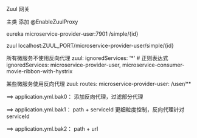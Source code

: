 Zuul 网关

主类 添加 @EnableZuulProxy 

eureka
    microservice-provider-user:7901
    /simple/{id}
  
zuul
    localhost:ZUUL_PORT/microservice-provider-user/simple/{id}
    
    

所有微服务不使用反向代理
zuul:
    ignoredServices: '*'  # 正则表达式
    ignoredServices: microservice-provider-user, microservice-consumer-movie-ribbon-with-hystrix
    
某些微服务使用反向代理
zuul:
    routes:
        microservice-provider-user: /user/**
        
==> application.yml.bak0：
    添加反向代理，过滤部分代理
    
==> application.yml.bak1：
    path + serviceId  更细粒度控制，反向代理针对serviceId  
    
==> application.yml.bak2：
    path + url  